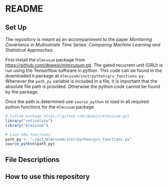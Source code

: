 README
================

## Set Up

The repository is meant as an accompaniment to the paper *Monitoring
Covariance in Multivariate Time Series: Comparing Machine Learning and
Statistical Approaches*.

First install the `mlmcusum` package from
https://github.com/dpweix/mlmcusum.git. The gated recurrent unit (GRU)
is run using the Tensorflow software in python. This code can be found
in the downloaded `R` package at
`mlmcusum/inst/python/gru_functions.py`. Whenever the `path_py` variable
is included in a file, it is important that the absolute file path is
provided. Otherwise the python code cannot be found by the package.

Once the path is determined use `source_python` to load in all required
python functions for the `mlmcusum` package.

``` r
# Custom package https://github.com/dpweix/mlmcusum.git
library("reticulate")
library("mlmcusum")

# Load GRU functions
path_py <- "~/git/mlmcusum/inst/python/gru_functions.py"
source_python(path_py)
```

## File Descriptions

## How to use this repository
